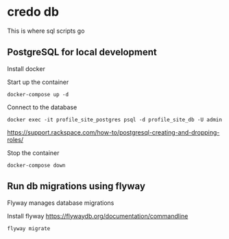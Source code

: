 # credo db

This is where sql scripts go

## PostgreSQL for local development

Install docker

Start up the container

```docker-compose up -d```

Connect to the database

```docker exec -it profile_site_postgres psql -d profile_site_db -U admin```

https://support.rackspace.com/how-to/postgresql-creating-and-dropping-roles/

Stop the container

```docker-compose down```

## Run db migrations using flyway

Flyway manages database migrations

Install flyway https://flywaydb.org/documentation/commandline

```flyway migrate```
